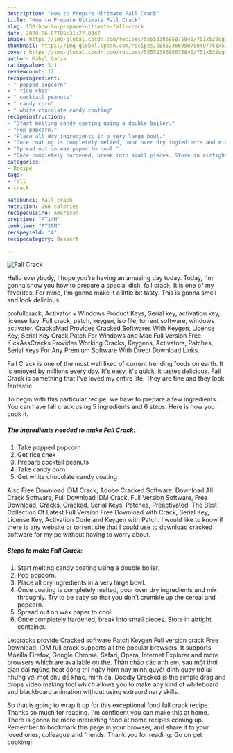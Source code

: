 ```yaml
---
description: "How to Prepare Ultimate Fall Crack"
title: "How to Prepare Ultimate Fall Crack"
slug: 150-how-to-prepare-ultimate-fall-crack
date: 2020-06-07T05:31:27.834Z
image: https://img-global.cpcdn.com/recipes/5555238695075840/751x532cq70/fall-crack-recipe-main-photo.jpg
thumbnail: https://img-global.cpcdn.com/recipes/5555238695075840/751x532cq70/fall-crack-recipe-main-photo.jpg
cover: https://img-global.cpcdn.com/recipes/5555238695075840/751x532cq70/fall-crack-recipe-main-photo.jpg
author: Mabel Garza
ratingvalue: 3.1
reviewcount: 12
recipeingredient:
- " popped popcorn"
- " rice chex"
- " cocktail peanuts"
- " candy corn"
- " white chocolate candy coating"
recipeinstructions:
- "Start melting candy coating using a double boiler."
- "Pop popcorn."
- "Place all dry ingredients in a very large bowl."
- "Once coating is completely melted, pour over dry ingredients and mix throughly. Try to be easy so that you don&#39;t crumble up the cereal and popcorn."
- "Spread out on wax paper to cool."
- "Once completely hardened, break into small pieces. Store in airtight container."
categories:
- Recipe
tags:
- fall
- crack

katakunci: fall crack 
nutrition: 266 calories
recipecuisine: American
preptime: "PT14M"
cooktime: "PT35M"
recipeyield: "4"
recipecategory: Dessert

---
```



![Fall Crack](https://img-global.cpcdn.com/recipes/5555238695075840/751x532cq70/fall-crack-recipe-main-photo.jpg)

Hello everybody, I hope you're having an amazing day today. Today, I'm gonna show you how to prepare a special dish, fall crack. It is one of my favorites. For mine, I'm gonna make it a little bit tasty. This is gonna smell and look delicious.

profullcrack, Activator + Windows Product Keys, Serial key, activation key, license key, Full crack, patch, keygen, iso file, torrent software, windows activator. CracksMad Provides Cracked Softwares With Keygen, License Key, Serial Key Crack Patch For Windows and Mac Full Version Free. KickAssCracks Provides Working Cracks, Keygens, Activators, Patches, Serial Keys For Any Premium Software With Direct Download Links.

Fall Crack is one of the most well liked of current trending foods on earth. It is enjoyed by millions every day. It's easy, it's quick, it tastes delicious. Fall Crack is something that I've loved my entire life. They are fine and they look fantastic.


To begin with this particular recipe, we have to prepare a few ingredients. You can have fall crack using 5 ingredients and 6 steps. Here is how you cook it.

<!--inarticleads1-->

##### The ingredients needed to make Fall Crack:

1. Take  popped popcorn
1. Get  rice chex
1. Prepare  cocktail peanuts
1. Take  candy corn
1. Get  white chocolate candy coating


Also Free Download IDM Crack, Adobe Cracked Software. Download All Crack Software, Full Download IDM Crack, Full Version Software, Free Download, Cracks, Cracked, Serial Keys, Patches, Preactivated. The Best Collection Of Latest Full Version Free Download with Crack, Serial Key, License Key, Activation Code and Keygen with Patch. I would like to know if there is any website or torrent site that I could use to download cracked software for my pc without having to worry about. 

<!--inarticleads2-->

##### Steps to make Fall Crack:

1. Start melting candy coating using a double boiler.
1. Pop popcorn.
1. Place all dry ingredients in a very large bowl.
1. Once coating is completely melted, pour over dry ingredients and mix throughly. Try to be easy so that you don&#39;t crumble up the cereal and popcorn.
1. Spread out on wax paper to cool.
1. Once completely hardened, break into small pieces. Store in airtight container.


Letcracks provide Cracked software Patch Keygen Full version crack Free Download. IDM full crack supports all the popular browsers. It supports Mozilla Firefox, Google Chrome, Safari, Opera, Internet Explorer and more browsers which are available on the. Thân chào các anh em, sau một thời gian dài ngừng hoạt động thì ngày hôm nay mình quyết định quay trở lại nhưng với một chủ đề khác, mình đã. Doodly Cracked is the simple drag and drops video making tool which allows you to make any kind of whiteboard and blackboard animation without using extraordinary skills. 

So that is going to wrap it up for this exceptional food fall crack recipe. Thanks so much for reading. I'm confident you can make this at home. There is gonna be more interesting food at home recipes coming up. Remember to bookmark this page in your browser, and share it to your loved ones, colleague and friends. Thank you for reading. Go on get cooking!
